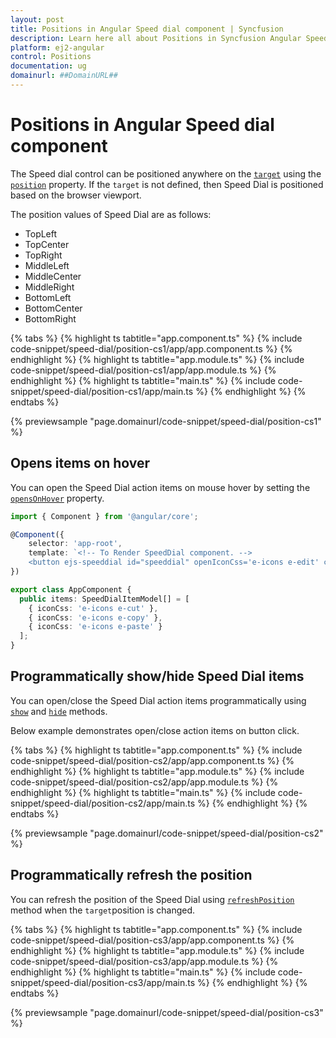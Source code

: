 ```yaml
---
layout: post
title: Positions in Angular Speed dial component | Syncfusion
description: Learn here all about Positions in Syncfusion Angular Speed dial component of Syncfusion Essential JS 2 and more.
platform: ej2-angular
control: Positions 
documentation: ug
domainurl: ##DomainURL##
---
```


# Positions in Angular Speed dial component

The Speed dial control can be positioned anywhere on the [`target`](https://ej2.syncfusion.com/angular/documentation/api/speed-dial#target) using the [`position`](https://ej2.syncfusion.com/angular/documentation/api/speed-dial#position) property. If the `target` is not defined, then Speed Dial is positioned based on the browser viewport.

The position values of Speed Dial are as follows:
* TopLeft
* TopCenter
* TopRight
* MiddleLeft
* MiddleCenter
* MiddleRight
* BottomLeft
* BottomCenter
* BottomRight

{% tabs %}
{% highlight ts tabtitle="app.component.ts" %}
{% include code-snippet/speed-dial/position-cs1/app/app.component.ts %}
{% endhighlight %}
{% highlight ts tabtitle="app.module.ts" %}
{% include code-snippet/speed-dial/position-cs1/app/app.module.ts %}
{% endhighlight %}
{% highlight ts tabtitle="main.ts" %}
{% include code-snippet/speed-dial/position-cs1/app/main.ts %}
{% endhighlight %}
{% endtabs %}
  
{% previewsample "page.domainurl/code-snippet/speed-dial/position-cs1" %}

## Opens items on hover

You can open the Speed Dial action items on mouse hover by setting the [`opensOnHover`](https://ej2.syncfusion.com/angular/documentation/api/speed-dial#opensonhover) property.

```typescript
import { Component } from '@angular/core';

@Component({
    selector: 'app-root',
    template: `<!-- To Render SpeedDial component. -->
    <button ejs-speeddial id="speeddial" openIconCss='e-icons e-edit' closeIconCss='e-icons e-close' target='#targetElement' [items]='items' [opensOnHover]= 'true'></button>`
})

export class AppComponent {
  public items: SpeedDialItemModel[] = [
    { iconCss: 'e-icons e-cut' },
    { iconCss: 'e-icons e-copy' },
    { iconCss: 'e-icons e-paste' }
  ];
}
```

## Programmatically show/hide Speed Dial items

You can open/close the Speed Dial action items programmatically using [`show`](https://ej2.syncfusion.com/angular/documentation/api/speed-dial#show) and [`hide`](https://ej2.syncfusion.com/angular/documentation/api/speed-dial#hide) methods.

Below example demonstrates open/close action items on button click.

{% tabs %}
{% highlight ts tabtitle="app.component.ts" %}
{% include code-snippet/speed-dial/position-cs2/app/app.component.ts %}
{% endhighlight %}
{% highlight ts tabtitle="app.module.ts" %}
{% include code-snippet/speed-dial/position-cs2/app/app.module.ts %}
{% endhighlight %}
{% highlight ts tabtitle="main.ts" %}
{% include code-snippet/speed-dial/position-cs2/app/main.ts %}
{% endhighlight %}
{% endtabs %}
  
{% previewsample "page.domainurl/code-snippet/speed-dial/position-cs2" %}

## Programmatically refresh the position

You can refresh the position of the Speed Dial using [`refreshPosition`](https://ej2.syncfusion.com/angular/documentation/api/speed-dial/#refreshposition) method when the `target`position is changed.

{% tabs %}
{% highlight ts tabtitle="app.component.ts" %}
{% include code-snippet/speed-dial/position-cs3/app/app.component.ts %}
{% endhighlight %}
{% highlight ts tabtitle="app.module.ts" %}
{% include code-snippet/speed-dial/position-cs3/app/app.module.ts %}
{% endhighlight %}
{% highlight ts tabtitle="main.ts" %}
{% include code-snippet/speed-dial/position-cs3/app/main.ts %}
{% endhighlight %}
{% endtabs %}
  
{% previewsample "page.domainurl/code-snippet/speed-dial/position-cs3" %}
